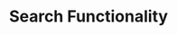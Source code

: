 ---
title: Search Functionality

archived_page: yes
archived_page_text: The following designs have been archived and are no longer being considered for implementations.
link_to_archived_designs:

category: "Search:"

headline: Search Functionality

copy: 
  - text: Below are some options on how we could implement search. Please take a look at each option and tell us what you think about the functionality in the discussion section below the option.

discussion_title: "Discussion suggestions:"

discussion_bullet_points:
- Are there additional fields or filters that you would like added?
- Are there fields or filters that are not important to you?
- Is there one option that makes search easier?

tabs_required: yes

tabs: 
  - title: Live Filters
    url_hash: "#!live-filters"
    archived_text: The <a class='usa-archived-link usa-bold' href='http://openbeta.usaspending.gov/concepts/search-results/index.html'>Search Results</a> concept has replaced this concept, which made it unnecessary.
    description: "Key Feature:"
    features:
      - description: This option refreshes search results based on filters you choose.
    disclaimer_text: This demo is the first phase only and not indicative of the final design.
    image: /assets/img/filters.png
    image_alt_text: The live filters feature allows users to further refine search results after they are returned without reloading the page.
    below_image_content: What do you think of the Live Filters option?
    disqus_identifier: 35891276
    disqus_url: "http://treasury-dact-jekyll.s3-website-us-east-1.amazonaws.com/dev/concepts/search-functionality/#!live-filters"

---